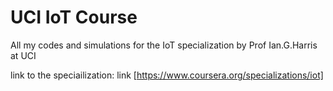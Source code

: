 # UCI IoT Course
All my codes and simulations for the IoT specialization by Prof Ian.G.Harris at UCI

link to the speciailization:
link [https://www.coursera.org/specializations/iot]
